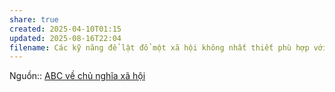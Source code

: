 ```yaml
---
share: true
created: 2025-04-10T01:15
updated: 2025-08-16T22:04
filename: Các kỹ năng để lật đổ một xã hội không nhất thiết phù hợp với tình cảm dân chủ và kỹ năng quản trị cần thiết để xây dựng một xã hội mới
---
```

Nguồn:: [ABC về chủ nghĩa xã hội](../../%CE%9E%20Ngu%E1%BB%93n/ABC%20v%E1%BB%81%20ch%E1%BB%A7%20ngh%C4%A9a%20x%C3%A3%20h%E1%BB%99i.md)

